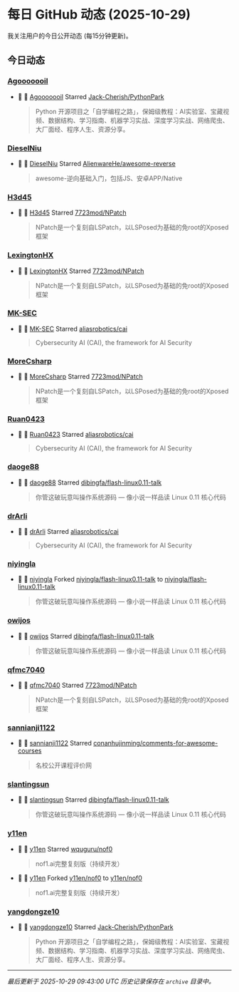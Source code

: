 # 每日 GitHub 动态 (2025-10-29)

我关注用户的今日公开动态 (每15分钟更新)。

## 今日动态

### [Agooooooil](https://github.com/Agooooooil)
- 🌟 👤 [Agooooooil](https://github.com/Agooooooil) Starred [Jack-Cherish/PythonPark](https://github.com/Jack-Cherish/PythonPark)
  > Python 开源项目之「自学编程之路」，保姆级教程：AI实验室、宝藏视频、数据结构、学习指南、机器学习实战、深度学习实战、网络爬虫、大厂面经、程序人生、资源分享。

### [DieselNiu](https://github.com/DieselNiu)
- 🌟 👤 [DieselNiu](https://github.com/DieselNiu) Starred [AlienwareHe/awesome-reverse](https://github.com/AlienwareHe/awesome-reverse)
  > awesome-逆向基础入门，包括JS、安卓APP/Native

### [H3d45](https://github.com/H3d45)
- 🌟 👤 [H3d45](https://github.com/H3d45) Starred [7723mod/NPatch](https://github.com/7723mod/NPatch)
  > NPatch是一个复刻自LSPatch，以LSPosed为基础的免root的Xposed框架

### [LexingtonHX](https://github.com/LexingtonHX)
- 🌟 👤 [LexingtonHX](https://github.com/LexingtonHX) Starred [7723mod/NPatch](https://github.com/7723mod/NPatch)
  > NPatch是一个复刻自LSPatch，以LSPosed为基础的免root的Xposed框架

### [MK-SEC](https://github.com/MK-SEC)
- 🌟 👤 [MK-SEC](https://github.com/MK-SEC) Starred [aliasrobotics/cai](https://github.com/aliasrobotics/cai)
  > Cybersecurity AI (CAI), the framework for AI Security

### [MoreCsharp](https://github.com/MoreCsharp)
- 🌟 👤 [MoreCsharp](https://github.com/MoreCsharp) Starred [7723mod/NPatch](https://github.com/7723mod/NPatch)
  > NPatch是一个复刻自LSPatch，以LSPosed为基础的免root的Xposed框架

### [Ruan0423](https://github.com/Ruan0423)
- 🌟 👤 [Ruan0423](https://github.com/Ruan0423) Starred [aliasrobotics/cai](https://github.com/aliasrobotics/cai)
  > Cybersecurity AI (CAI), the framework for AI Security

### [daoge88](https://github.com/daoge88)
- 🌟 👤 [daoge88](https://github.com/daoge88) Starred [dibingfa/flash-linux0.11-talk](https://github.com/dibingfa/flash-linux0.11-talk)
  > 你管这破玩意叫操作系统源码 — 像小说一样品读 Linux 0.11 核心代码

### [drArli](https://github.com/drArli)
- 🌟 👤 [drArli](https://github.com/drArli) Starred [aliasrobotics/cai](https://github.com/aliasrobotics/cai)
  > Cybersecurity AI (CAI), the framework for AI Security

### [niyingla](https://github.com/niyingla)
- 🍴 👤 [niyingla](https://github.com/niyingla) Forked [niyingla/flash-linux0.11-talk](https://github.com/niyingla/flash-linux0.11-talk) to [niyingla/flash-linux0.11-talk](https://github.com/niyingla/flash-linux0.11-talk)
  > 你管这破玩意叫操作系统源码 — 像小说一样品读 Linux 0.11 核心代码

### [owijos](https://github.com/owijos)
- 🌟 👤 [owijos](https://github.com/owijos) Starred [dibingfa/flash-linux0.11-talk](https://github.com/dibingfa/flash-linux0.11-talk)
  > 你管这破玩意叫操作系统源码 — 像小说一样品读 Linux 0.11 核心代码

### [qfmc7040](https://github.com/qfmc7040)
- 🌟 👤 [qfmc7040](https://github.com/qfmc7040) Starred [7723mod/NPatch](https://github.com/7723mod/NPatch)
  > NPatch是一个复刻自LSPatch，以LSPosed为基础的免root的Xposed框架

### [sannianji1122](https://github.com/sannianji1122)
- 🌟 👤 [sannianji1122](https://github.com/sannianji1122) Starred [conanhujinming/comments-for-awesome-courses](https://github.com/conanhujinming/comments-for-awesome-courses)
  > 名校公开课程评价网

### [slantingsun](https://github.com/slantingsun)
- 🌟 👤 [slantingsun](https://github.com/slantingsun) Starred [dibingfa/flash-linux0.11-talk](https://github.com/dibingfa/flash-linux0.11-talk)
  > 你管这破玩意叫操作系统源码 — 像小说一样品读 Linux 0.11 核心代码

### [y11en](https://github.com/y11en)
- 🌟 👤 [y11en](https://github.com/y11en) Starred [wquguru/nof0](https://github.com/wquguru/nof0)
  > nof1.ai完整复刻版（持续开发）
- 🍴 👤 [y11en](https://github.com/y11en) Forked [y11en/nof0](https://github.com/y11en/nof0) to [y11en/nof0](https://github.com/y11en/nof0)
  > nof1.ai完整复刻版（持续开发）

### [yangdongze10](https://github.com/yangdongze10)
- 🌟 👤 [yangdongze10](https://github.com/yangdongze10) Starred [Jack-Cherish/PythonPark](https://github.com/Jack-Cherish/PythonPark)
  > Python 开源项目之「自学编程之路」，保姆级教程：AI实验室、宝藏视频、数据结构、学习指南、机器学习实战、深度学习实战、网络爬虫、大厂面经、程序人生、资源分享。


---
*最后更新于 2025-10-29 09:43:00 UTC*
*历史记录保存在 `archive` 目录中。*
